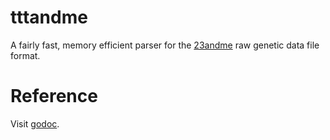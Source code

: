 # tttandme

A fairly fast, memory efficient parser for the [23andme](https://www.23andme.com/) raw genetic data file format.

# Reference

Visit [godoc](https://godoc.org/github.com/sugoiuguu/tttandme).
